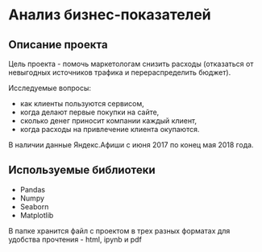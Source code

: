 # Анализ бизнес-показателей

## Описание проекта

Цель проекта - помочь маркетологам снизить расходы (отказаться от невыгодных источников трафика и перераспределить бюджет).

Исследуемые вопросы:

* как клиенты пользуются сервисом,
* когда делают первые покупки на сайте,
* сколько денег приносит компании каждый клиент,
* когда расходы на привлечение клиента окупаются.

В наличии данные Яндекс.Афиши с июня 2017 по конец мая 2018 года.

## Используемые библиотеки

* Pandas
* Numpy
* Seaborn
* Matplotlib

В папке хранится файл с проектом в трех разных форматах для удобства прочтения - html, ipynb и pdf
